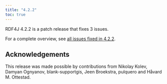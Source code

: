 ```yaml
---
title: "4.2.2"
toc: true
---
```

RDF4J 4.2.2 is a patch release that fixes 3 issues.

For a complete overview, see [all issues fixed in 4.2.2](https://github.com/eclipse/rdf4j/milestone/90?closed=1).

## Acknowledgements

This release was made possible by contributions from Nikolay Kolev, Damyan Ognyanov, blank-supportgis, Jeen Broekstra, pulquero and Håvard M. Ottestad.

